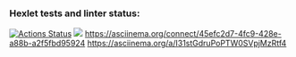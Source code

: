 ### Hexlet tests and linter status:
[![Actions Status](https://github.com/zhek111/python-project-lvl1/workflows/hexlet-check/badge.svg)](https://github.com/zhek111/python-project-lvl1/actions)
<a href="https://codeclimate.com/github/codeclimate/codeclimate/test_coverage"><img src="https://api.codeclimate.com/v1/badges/a99a88d28ad37a79dbf6/test_coverage" /></a>
https://asciinema.org/connect/45efc2d7-4fc9-428e-a88b-a2f5fbd95924
https://asciinema.org/a/I31stGdruPoPTW0SVpjMzRtf4